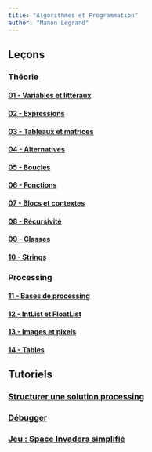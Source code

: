 ```yaml
---
title: "Algorithmes et Programmation"
author: "Manon Legrand"
---
```


## Leçons

### Théorie
#### [01 - Variables et littéraux](cours/01-variables-litteraux.md) 
#### [02 - Expressions](cours/02-expressions.md)
#### [03 - Tableaux et matrices](cours/03-tableaux-matrices.md)
#### [04 - Alternatives](cours/04-alternatives.md)
#### [05 - Boucles](cours/05-boucles.md)
#### [06 - Fonctions](cours/06-fonctions.md)
#### [07 - Blocs et contextes](cours/07-blocs-contextes.md)
#### [08 - Récursivité](cours/08-recursivite.md)
#### [09 - Classes](cours/09-classes.md)
#### [10 - Strings](cours/10-strings.md)

### Processing
#### [11 - Bases de processing](cours/11-bases-processing.md)
#### [12 - IntList et FloatList](cours/12-intlist-floatlist.md)
#### [13 - Images et pixels](cours/13-images-pixels.md)
#### [14 - Tables](cours/14-tables.md)



## Tutoriels
### [Structurer une solution processing](tutoriels/structurer-une-solution.md)
### [Débugger](tutoriels/debugger.md)
### [Jeu : Space Invaders simplifié](tutoriels/space-invaders.md)

